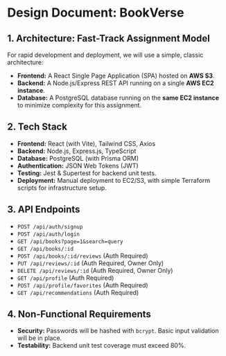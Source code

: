 # Design Document: BookVerse

## 1. Architecture: Fast-Track Assignment Model
For rapid development and deployment, we will use a simple, classic architecture:
- **Frontend:** A React Single Page Application (SPA) hosted on **AWS S3**.
- **Backend:** A Node.js/Express REST API running on a single **AWS EC2 instance**.
- **Database:** A PostgreSQL database running on the **same EC2 instance** to minimize complexity for this assignment.

## 2. Tech Stack
- **Frontend:** React (with Vite), Tailwind CSS, Axios
- **Backend:** Node.js, Express.js, TypeScript
- **Database:** PostgreSQL (with Prisma ORM)
- **Authentication:** JSON Web Tokens (JWT)
- **Testing:** Jest & Supertest for backend unit tests.
- **Deployment:** Manual deployment to EC2/S3, with simple Terraform scripts for infrastructure setup.

## 3. API Endpoints
- `POST /api/auth/signup`
- `POST /api/auth/login`
- `GET /api/books?page=1&search=query`
- `GET /api/books/:id`
- `POST /api/books/:id/reviews` (Auth Required)
- `PUT /api/reviews/:id` (Auth Required, Owner Only)
- `DELETE /api/reviews/:id` (Auth Required, Owner Only)
- `GET /api/profile` (Auth Required)
- `POST /api/profile/favorites` (Auth Required)
- `GET /api/recommendations` (Auth Required)

## 4. Non-Functional Requirements
- **Security:** Passwords will be hashed with `bcrypt`. Basic input validation will be in place.
- **Testability:** Backend unit test coverage must exceed 80%.